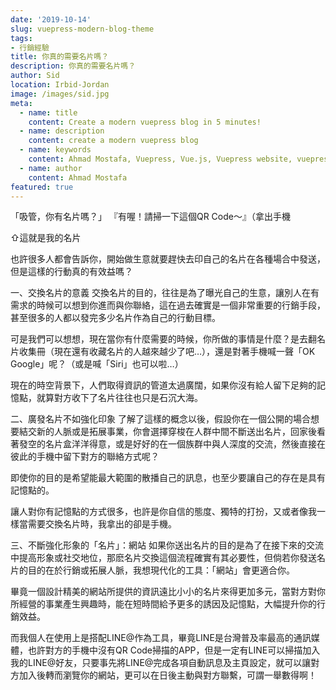 ```yaml
---
date: '2019-10-14'
slug: vuepress-modern-blog-theme
tags:
- 行銷經驗
title: 你真的需要名片嗎？
description: 你真的需要名片嗎？
author: Sid
location: Irbid-Jordan
image: /images/sid.jpg
meta:
  - name: title
    content: Create a modern vuepress blog in 5 minutes!
  - name: description
    content: create a modern vuepress blog
  - name: keywords
    content: Ahmad Mostafa, Vuepress, Vue.js, Vuepress website, vuepress blog, vuepress theme, vuepress blog theme, vue blog, create vuepress blog, blog theme, create a blog
  - name: author
    content: Ahmad Mostafa
featured: true
---
```


「吸管，你有名片嗎？」
『有喔！請掃一下這個QR Code～』（拿出手機


⇧這就是我的名片

也許很多人都會告訴你，開始做生意就要趕快去印自己的名片在各種場合中發送，但是這樣的行動真的有效益嗎？

一、交換名片的意義
交換名片的目的，往往是為了曝光自己的生意，讓別人在有需求的時候可以想到你進而與你聯絡，這在過去確實是一個非常重要的行銷手段，甚至很多的人都以發完多少名片作為自己的行動目標。

可是我們可以想想，現在當你有什麼需要的時候，你所做的事情是什麼？是去翻名片收集冊（現在還有收藏名片的人越來越少了吧…），還是對著手機喊一聲「OK Google」呢？（或是喊「Siri」也可以啦…）

現在的時空背景下，人們取得資訊的管道太過廣闊，如果你沒有給人留下足夠的記憶點，就算對方收下了名片往往也只是石沉大海。

二、廣發名片不如強化印象
了解了這樣的概念以後，假設你在一個公開的場合想要結交新的人脈或是拓展事業，你會選擇穿梭在人群中間不斷送出名片，回家後看著發空的名片盒洋洋得意，或是好好的在一個族群中與人深度的交流，然後直接在彼此的手機中留下對方的聯絡方式呢？

即使你的目的是希望能最大範圍的散播自己的訊息，也至少要讓自己的存在是具有記憶點的。

讓人對你有記憶點的方式很多，也許是你自信的態度、獨特的打扮，又或者像我一樣當需要交換名片時，我拿出的卻是手機。

三、不斷強化形象的「名片」：網站
如果你送出名片的目的是為了在接下來的交流中提高形象或社交地位，那麽名片交換這個流程確實有其必要性，但倘若你發送名片的目的在於行銷或拓展人脈，我想現代化的工具：「網站」會更適合你。

畢竟一個設計精美的網站所提供的資訊遠比小小的名片來得更加多元，當對方對你所經營的事業產生興趣時，能在短時間給予更多的誘因及記憶點，大幅提升你的行銷效益。

而我個人在使用上是搭配LINE@作為工具，畢竟LINE是台灣普及率最高的通訊媒體，也許對方的手機中沒有QR Code掃描的APP，但是一定有LINE可以掃描加入我的LINE@好友，只要事先將LINE@完成各項自動訊息及主頁設定，就可以讓對方加入後轉而瀏覽你的網站，更可以在日後主動與對方聯繫，可謂一舉數得啊！